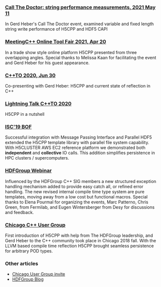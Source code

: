 
### [Call The Doctor: string performance measurements, 2021 May 11](http://string-performance.h5cpp.org/)
In Gerd Heber's Call The Doctor event, examined variable and fixed length string write performance of H5CPP and HDF5 CAPI 

### [MeetingC++ Online Tool Fair 2021, Apr 20](http://meetingcpp-toolfair.h5cpp.org/)
In a trade show style online platform H5CPP presented from three overlapping angles. Special thanks to Melissa Kaan for facilitating the event and Gerd Heber for his guest appearance.   

### [C++TO 2020, Jun 30](http://cppto.h5cpp.org/)
Co-presenting with Gerd Heber: H5CPP and current state of reflection in C++

### [Lightning Talk C++TO 2020](http://lightning-talk.h5cpp.org/)
H5CPP in a nutshell

### [ISC'19 BOF](http://isc19.h5cpp.org)
Successful integration with Message Passing Interface and Parallel HDF5 extended the H5CPP template library with 
parallel file system capability. With H5CLUSTER AWS EC2 reference platform we demonstrated both 
**independent** and **collective** IO calls. This addition simplifies persistence in HPC clusters / supercomputers.

### [HDFGroup Webinar](http://webinar.h5cpp.org/)
Influenced by the HDFGroup C++ SIG members a new structured exception handling mechanism added to provide easy catch all, or refined error handling. The new revised internal compile time type system are pure templates, moving away from a low cost but functional macros.
Special thanks to Elena Pourmal for organizing the events, Marc Patterno, Chris Green, from Fermilab, and Eugen Wintersberger from Desy for discussions and feedback.

### [Chicago C++ User Group](http://chicago.h5cpp.org/)
First introduction of H5CPP with help from The HDFGroup leadership, and Gerd Heber to the C++ community took place in Chicago 2018 fall. With the LLVM based compile time reflection H5CPP brought seamless persistence for arbitrary POD types.

### Other articles
* [Chicago User Group invite](usergroup.md)
* [HDFGroup Blog](blog.md)
